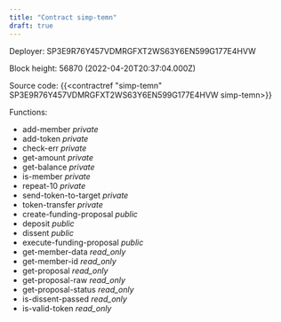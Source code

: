 ```yaml
---
title: "Contract simp-temn"
draft: true
---
```

Deployer: SP3E9R76Y457VDMRGFXT2WS63Y6EN599G177E4HVW


 



Block height: 56870 (2022-04-20T20:37:04.000Z)

Source code: {{<contractref "simp-temn" SP3E9R76Y457VDMRGFXT2WS63Y6EN599G177E4HVW simp-temn>}}

Functions:

* add-member _private_
* add-token _private_
* check-err _private_
* get-amount _private_
* get-balance _private_
* is-member _private_
* repeat-10 _private_
* send-token-to-target _private_
* token-transfer _private_
* create-funding-proposal _public_
* deposit _public_
* dissent _public_
* execute-funding-proposal _public_
* get-member-data _read_only_
* get-member-id _read_only_
* get-proposal _read_only_
* get-proposal-raw _read_only_
* get-proposal-status _read_only_
* is-dissent-passed _read_only_
* is-valid-token _read_only_
